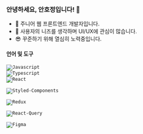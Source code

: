 ### 안녕하세요, 안호정입니다! 👋

- 🌱 주니어 웹 프론트엔드 개발자입니다.
- 🎨 사용자의 니즈를 생각하며 UI/UX에 관심이 많습니다.
- 😎 꾸준하기 위해 열심히 노력중입니다.

#### 언어 및 도구

<code><img alt="Javascript" src="https://img.shields.io/badge/javascript-F7DF1E?style=for-the-badge&logo=javascript&logoColor=black"> </code>
<code><img alt="Typescript" src="https://img.shields.io/badge/typescript-3178C6?style=for-the-badge&logo=typescript&logoColor=black"></code>
<code> <img alt="React" src="https://img.shields.io/badge/react-61DAFB?style=for-the-badge&logo=react&logoColor=black"> </code>
<code> <img alt="Styled-Components" src="https://img.shields.io/badge/Styled Components-DB7093.svg?&style=for-the-badge&logo=styled-components&logoColor=white"/> </code>
<code> <img alt="Redux" src="https://img.shields.io/badge/Redux-764ABC?style=for-the-badge&logo=Redux&logoColor=black"/> </code>
<code> <img alt="React-Query" src="https://img.shields.io/badge/Reqct Query-FF4154?style=for-the-badge&logo=React-Query&logoColor=black"/> </code>
<code> <img alt="Figma" src="https://img.shields.io/badge/Figma-F24E1E?style=for-the-badge&logo=Figma&logoColor=black"/> </code>
